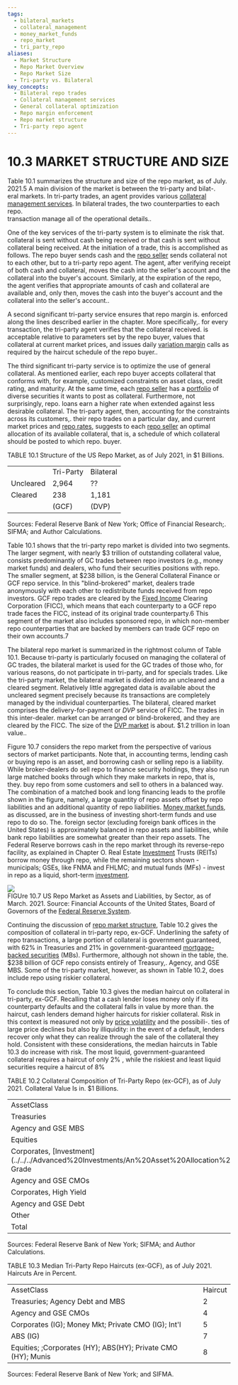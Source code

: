 ```yaml
---
tags:
  - bilateral_markets
  - collateral_management
  - money_market_funds
  - repo_market
  - tri_party_repo
aliases:
  - Market Structure
  - Repo Market Overview
  - Repo Market Size
  - Tri-party vs. Bilateral
key_concepts:
  - Bilateral repo trades
  - Collateral management services
  - General collateral optimization
  - Repo margin enforcement
  - Repo market structure
  - Tri-party repo agent
---
```


# 10.3 MARKET STRUCTURE AND SIZE  

Table 10.1 summarizes the structure and size of the repo market, as of July.   
2021.5 A main division of the market is between the tri-party and bilat-.   
eral markets. In tri-party trades, an agent provides various [collateral management services](.md). In bilateral trades, the two counterparties to each repo.   
transaction manage all of the operational details..  

One of the key services of the tri-party system is to eliminate the risk that. collateral is sent without cash being received or that cash is sent without collateral being received. At the initiation of a trade, this is accomplished as follows. The repo buyer sends cash and the [repo seller](Repurchase%20Agreements.md) sends collateral not to each other, but to a tri-party repo agent. The agent, after verifying receipt of both cash and collateral, moves the cash into the seller's account and the collateral into the buyer's account. Similarly, at the expiration of the repo, the agent verifies that appropriate amounts of cash and collateral are available and, only then, moves the cash into the buyer's account and the collateral into the seller's account..  

A second significant tri-party service ensures that repo margin is. enforced along the lines described earlier in the chapter. More specifically,. for every transaction, the tri-party agent verifies that the collateral received. is acceptable relative to parameters set by the repo buyer, values that collateral at current market prices, and issues daily [variation margin](Repurchase%20Agreements.md) calls as required by the haircut schedule of the repo buyer..  

The third significant tri-party service is to optimize the use of general collateral. As mentioned earlier, each repo buyer accepts collateral that conforms with, for example, customized constraints on asset class, credit rating, and maturity. At the same time, each [repo seller](Repurchase%20Agreements.md) has a [portfolio](../../../Advanced%20Investments/An%20Asset%20Allocation%20Primer.md) of diverse securities it wants to post as collateral. Furthermore, not surprisingly, repo. loans earn a higher rate when extended against less desirable collateral. The tri-party agent, then, accounting for the constraints across its customers,. their repo trades on a particular day, and current market prices and [repo rates](../Chapter%2011/Implied%20Repo%20Rates.md), suggests to each [repo seller](Repurchase%20Agreements.md) an optimal allocation of its available collateral, that is, a schedule of which collateral should be posted to which repo. buyer.  

TABLE 10.1 Structure of the US Repo Market, as of July 2021, in $\$1$ Billions.   


<html><body><table><tr><td></td><td>Tri-Party</td><td>Bilateral</td></tr><tr><td>Uncleared</td><td>2,964</td><td>??</td></tr><tr><td>Cleared</td><td>238</td><td>1,181</td></tr><tr><td></td><td>(GCF)</td><td>(DVP)</td></tr></table></body></html>

Sources: Federal Reserve Bank of New York; Office of Financial Research;. SIFMA; and Author Calculations.  

Table 10.1 shows that the tri-party repo market is divided into two segments. The larger segment, with nearly $\$3$ trillion of outstanding collateral value, consists predominantly of GC trades between repo investors (e.g., money market funds) and dealers, who fund their securities positions with repo. The smaller segment, at $\$238$ billion, is the General Collateral Finance or GCF repo service. In this "blind-brokered" market, dealers trade anonymously with each other to redistribute funds received from repo investors. GCF repo trades are cleared by the [Fixed Income](../../../Fixed%20Income%20Asset%20Pricing/Lecture%20Notes%20Bonds,%20%20Preferred%20Stock,%20%20and%20Structured%20Products.md) Clearing Corporation (FICC), which means that each counterparty to a GCF repo trade faces the FICC, instead of its original trade counterparty.6 This segment of the market also includes sponsored repo, in which non-member repo counterparties that are backed by members can trade GCF repo on their own accounts.7  

The bilateral repo market is summarized in the rightmost column of Table 10.1. Because tri-party is particularly focused on managing the collateral of GC trades, the bilateral market is used for the GC trades of those who, for various reasons, do not participate in tri-party, and for specials trades. Like the tri-party market, the bilateral market is divided into an uncleared and a cleared segment. Relatively little aggregated data is available about the uncleared segment precisely because its transactions are completely managed by the individual counterparties. The bilateral, cleared market comprises the delivery-for-payment or $D V P$ service of FICC. The trades in this inter-dealer. market can be arranged or blind-brokered, and they are cleared by the FICC. The size of the [DVP market](SOFR.md) is about. $\$1.2$ trillion in loan value..  

Figure 10.7 considers the repo market from the perspective of various sectors of market participants. Note that, in accounting terms, lending cash or buying repo is an asset, and borrowing cash or selling repo is a liability. While broker-dealers do sell repo to finance security holdings, they also run large matched books through which they make markets in repo, that is, they. buy repo from some customers and sell to others in a balanced way. The combination of a matched book and long financing leads to the profile shown in the figure, namely, a large quantity of repo assets offset by repo liabilities and an additional quantity of repo liabilities. [Money market funds](../../../Financial%20Markets%20and%20Institutions/III.%20Liquidity%20of%20Assets/Class%206-%20Bank%20Runs/Breaking%20the%20Buck.md), as discussed, are in the business of investing short-term funds and use repo to do so. The. foreign sector (excluding foreign bank offices in the United States) is approximately balanced in repo assets and liabilities, while bank repo liabilities are somewhat greater than their repo assets. The Federal Reserve borrows cash in the repo market through its reverse-repo facility, as explained in Chapter O. Real Estate [Investment](../../../Advanced%20Investments/An%20Asset%20Allocation%20Primer.md) Trusts (REITs) borrow money through repo, while the remaining sectors shown - municipals; GSEs, like FNMA and FHLMC; and mutual funds (MFs) - invest in repo as a liquid, short-term [investment](../../../Advanced%20Investments/An%20Asset%20Allocation%20Primer.md).  

![](4334a10b41f289fe223c236a79493c1b8461910e62848a29cdbab73e56c092fb.jpg)  
FIGUre 10.7 US Repo Market as Assets and Liabilities, by Sector, as of March. 2021. Source: Financial Accounts of the United States, Board of Governors of the [Federal Reserve System](../Chapter%2012/Fed%20Fund%20Futures.md).  

Continuing the discussion of [repo market structure](.md), Table 10.2 gives the composition of collateral in tri-party repo, ex-GCF. Underlining the safety of repo transactions, a large portion of collateral is government guaranteed, with $62\%$ in Treasuries and $21\%$ in government-guaranteed [mortgage-backed securities](../../../Financial%20Markets%20and%20Institutions/III.%20Liquidity%20of%20Assets/Class%207-%20CP,%20Repo,%20and%20the%20Crisis/Fremont%20Financial%20Corp.%20(b).md) (MBs). Furthermore, although not shown in the table, the. $\$238$ billion of GCF repo consists entirely of Treasury,. Agency, and GSE MBS. Some of the tri-party market, however, as shown in Table 10.2, does include repo using riskier collateral.  

To conclude this section, Table 10.3 gives the median haircut on collateral in tri-party, ex-GCF. Recalling that a cash lender loses money only if its counterparty defaults and the collateral falls in value by more than. the haircut, cash lenders demand higher haircuts for riskier collateral. Risk in this context is measured not only by [price volatility](../../Financial%20Engineering%20and%20Arbitrage%20in%20the%20Financial%20Markets/PART%20I%20RELATIVE%20VALUE%20BUILDING%20BLOCKS/Chapter%206%20Options%20on%20Non-Price%20Variables/Black%20Models%20for%20Bond%20Price%20Options%20Capsfloors.md) and the possibili-. ties of large price declines but also by illiquidity: in the event of a default, lenders recover only what they can realize through the sale of the collateral they hold. Consistent with these considerations, the median haircuts in Table 10.3 do increase with risk. The most liquid, government-guaranteed collateral requires a haircut of only $2\%$ , while the riskiest and least liquid securities require a haircut of $8\%$  

TABLE 10.2  Collateral Composition of Tri-Party Repo (ex-GCF), as of July 2021. Collateral Value Is in. $\$1$ Billions.   


<html><body><table><tr><td>AssetClass</td><td>CollateralValue</td><td>Percent</td></tr><tr><td>Treasuries</td><td>1,847</td><td>62.3</td></tr><tr><td>Agency and GSE MBS</td><td>627</td><td>21.1</td></tr><tr><td>Equities</td><td>209</td><td>7.1</td></tr><tr><td>Corporates, [Investment](../../../Advanced%20Investments/An%20Asset%20Allocation%20Primer.md) Grade</td><td>74</td><td>2.5</td></tr><tr><td>Agency and GSE CMOs</td><td>52</td><td>1.8</td></tr><tr><td>Corporates, High Yield</td><td>42</td><td>1.4</td></tr><tr><td>Agency and GSE Debt</td><td>33</td><td>1.1</td></tr><tr><td>Other</td><td>80</td><td>2.7</td></tr><tr><td>Total</td><td>2,964</td><td>100</td></tr></table></body></html>

Sources: Federal Reserve Bank of New York; SIFMA; and Author Calculations.  

TABLE 10.3  Median Tri-Party Repo Haircuts (ex-GCF), as of July 2021. Haircuts Are in Percent.   


<html><body><table><tr><td>AssetClass</td><td>Haircut</td></tr><tr><td>Treasuries; Agency Debt and MBS</td><td>2</td></tr><tr><td>Agency and GSE CMOs</td><td>4</td></tr><tr><td>Corporates (IG); Money Mkt; Private CMO (IG); Int'l</td><td>5</td></tr><tr><td>ABS (IG)</td><td>7</td></tr><tr><td>Equities; ;Corporates (HY); ABS(HY); Private CMO (HY); Munis</td><td>8</td></tr></table></body></html>

Sources: Federal Reserve Bank of New York; and SIFMA.  